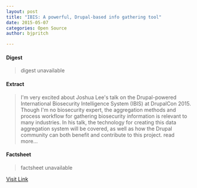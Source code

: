 ```yaml
---
layout: post
title: "IBIS: A powerful, Drupal-based info gathering tool"
date: 2015-05-07
categories: Open Source
author: bjpritch

---
```



#### Digest
>digest unavailable

#### Extract
>I'm very excited about Joshua Lee's talk on the Drupal-powered International Biosecurity Intelligence System (IBIS) at DrupalCon 2015. Though I'm no biosecurity expert, the aggregation methods and process workflow for gathering biosecurity information is relevant to many industries. In his talk, the technology for creating this data aggregation system will be covered, as well as how the Drupal community can both benefit and contribute to this project. read more...

#### Factsheet
>factsheet unavailable

[Visit Link](http://opensource.com/business/15/5/interview-joshua-lee-ibis)


